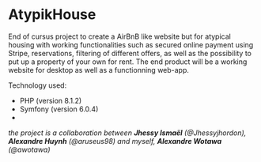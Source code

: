 # AtypikHouse
End of cursus project to create a AirBnB like website but for atypical housing with working functionalities such as secured online payment using Stripe, reservations, filtering of different offers, as well as the possibility to put up a property of your own for rent. The end product will be a working website for desktop as well as a functionning web-app.

Technology used:
- PHP (version 8.1.2)
- Symfony (version 6.0.4)
-

_the project is a collaboration between **Jhessy Ismaël** (@Jhessyjhordon), **Alexandre Huynh** (@aruseus98) and myself, **Alexandre Wotawa** (@awotawa)_

